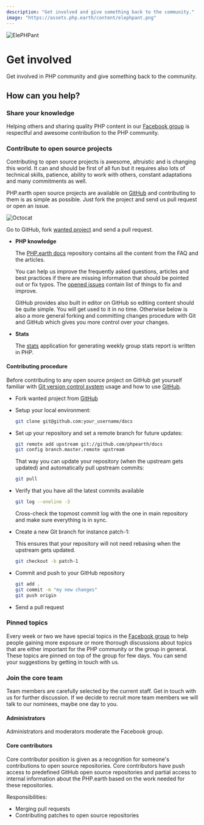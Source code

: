 ```yaml
---
description: "Get involved and give something back to the community."
image: "https://assets.php.earth/content/elephpant.png"
---
```


![ElePHPant](https://assets.php.earth/content/elephpant.png "ElePHPant")

# Get involved

Get involved in PHP community and give something back to the community.

## How can you help?

### Share your knowledge

Helping others and sharing quality PHP content in our
[Facebook group](https://www.facebook.com/groups/2204685680/) is respectful and
awesome contribution to the PHP community.

### Contribute to open source projects

Contributing to open source projects is awesome, altruistic and is changing this
world. It can and should be first of all fun but it requires also lots of
technical skills, patience, ability to work with others, constant adaptations
and many commitments as well.

PHP.earth open source projects are available on [GitHub](https://github.com/phpearth)
and contributing to them is as simple as possible. Just fork the project and send
us pull request or open an issue.

![Octocat](https://assets.php.earth/content/octocat.png "Octocat")

Go to GitHub, fork <a href="https://github.com/phpearth">wanted project</a> and
send a pull request.

* **PHP knowledge**

  The [PHP.earth docs](https://github.com/phpearth/docs) repository contains all
  the content from the FAQ and the articles.

  You can help us improve the frequently asked questions, articles and
  best practices if there are missing information that should be pointed out or
  fix typos. The [opened issues](https://github.com/phpearth/docs/issues)
  contain list of things to fix and improve.

  GitHub provides also built in editor on GitHub so editing content should be
  quite simple. You will get used to it in no time. Otherwise below is also a
  more general forking and committing changes procedure with Git and GitHub
  which gives you more control over your changes.

* **Stats**

  The [stats](https://github.com/phpearth/stats) application for generating weekly
  group stats report is written in PHP.

#### Contributing procedure

Before contributing to any open source project on GitHub get yourself familiar
with [Git version control system](/doc/interop/git) usage and how to use
[GitHub](https://help.github.com/).

* Fork wanted project from [GitHub](https://github.com/phpearth)

* Setup your local environment:

  ```bash
  git clone git@github.com:your_username/docs
  ```

* Set up your repository and set a remote branch for future updates:

  ```bash
  git remote add upstream git://github.com/phpearth/docs
  git config branch.master.remote upstream
  ```

  That way you can update your repository (when the upstream gets updated) and
  automatically pull upstream commits:

  ```bash
  git pull
  ```

* Verify that you have all the latest commits available

  ```bash
  git log --oneline -3
  ```

  Cross-check the topmost commit log with the one in main repository and make sure
  everything is in sync.

* Create a new Git branch for instance patch-1:

  This ensures that your repository will not need rebasing when the upstream gets
  updated.

  ```bash
  git checkout -b patch-1
  ```

* Commit and push to your GitHub repository

  ```bash
  git add .
  git commit -m "my new changes"
  git push origin
  ```

* Send a pull request

### Pinned topics

Every week or two we have special topics in the
[Facebook group](https://facebook.com/groups/2204685680) to help people gaining
more exposure or more thorough discussions about topics that are either important
for the PHP community or the group in general. These topics are pinned on top of
the group for few days. You can send your suggestions by getting in touch with
us.

### Join the core team

Team members are carefully selected by the current staff. Get in touch with us
for further discussion. If we decide to recruit more team members we will talk to
our nominees, maybe one day to you.

#### Administrators

Administrators and moderators moderate the Facebook group.

#### Core contributors

Core contributor position is given as a recognition for someone's contributions
to open source repositories. Core contributors have push access to predefined
GitHub open source repositories and partial access to internal information about
the PHP.earth based on the work needed for these repositories.

Responsibilities:

* Merging pull requests
* Contributing patches to open source repositories
